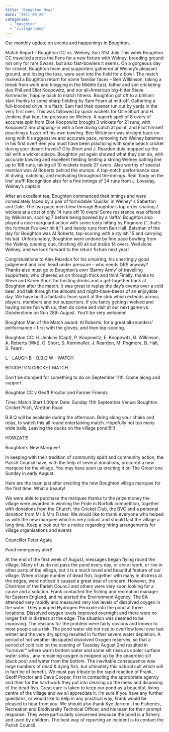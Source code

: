 ```yaml
---
title: "Boughton News"
date: "2011-08-26"
categories: 
  - "boughton"
  - "village-pump"
---
```


Our monthly update on events and happenings in Boughton.

Match Report – Boughton CC vs. Welney, Sun 31st July This week Boughton CC travelled across the Fens for a new fixture with Welney, breeding ground not only for rare Swans, but also fast-bowlers it seems. On a gorgeous day for cricket, Boughton team and supporters gathered at Welney’s pleasant ground, and losing the toss, were sent into the field for a bowl. The match marked a Boughton return for some familiar faces – Ben Wilkinson, taking a break from work and blogging in the Middle East, father and son cricketing duo Phil and Eliot Koopowitz, and our all-American big-hitter Steve Kornmuller, happily back to match fitness. Boughton got off to a brilliant start thanks to some sharp fielding by Sam Fearn at mid-off. Gathering a full-blooded drive in a flash, Sam had their opener run out by yards in the very first over. This was followed by quick wickets for Ollie Short and H. Jenkins that kept the pressure on Welney. A superb spell of 8 overs of accurate spin from Eliot Koopowitz brought 3 wickets for 21 runs, with Koopowitz Snr chipping-in with a fine diving catch at point, and Eliot himself pouching a fizzer off his own bowling. Ben Wilkinson was straight back on song with his aggressive and accurate pace, removing two Welney batsmen in his first over! Ben you must have been practicing with some beach cricket during your desert travels? Olly Short and J. Reardon duly mopped up the tail with a wicket apiece. Boughton yet again showed what they can do, with accurate bowling and excellent fielding limiting a strong Welney batting line up to 108 runs, taking all 10 wickets inside 27 overs. Also worthy of special mention was Al Roberts behind the stumps. A top-notch performance saw Al diving, catching, and motivating throughout the innings. Real ‘body on the line’ stuff! Recognition also for a fine innings of 34 runs from J. Loveday, Welney’s captain.

After an excellent tea, Boughton commenced their innings and were immediately faced by a pair of formidable ‘Quicks’ in Welney’ s Saberton and Dale. The two pace men blew through Boughton’s top order sharing 7 wickets at a cost of only 14 runs off 10 overs! Some resistance was offered by Wilkinson, scoring 7 before being bowled by a ‘Jaffa’. Boughton also played a nice rearguard action with some lusty hitting by Pogmore (“..that’s the furthest I’ve ever hit it!”) and handy runs from Ben Hall. Batsman of the day for Boughton was Al Roberts, top-scoring with a stylish 15 and carrying his bat. Unfortunately, Boughton were undone by fine pace bowling from the Welney opening duo, finishing 40 all out inside 14 overs. Well done Welney, and we look forward to the return fixture next year!

Congratulations to Alex Reardon for his umpiring; his unerringly good judgement and cool head under pressure – who needs DRS anyway? Thanks also must go to Boughton’s own ‘Barmy Army’ of travelling supporters, who cheered us on through thick and thin! Finally, thanks to Steve and Karen Short for hosting drinks and a get-together back at Boughton after the match. It was great to replay the day’s events over a cold beer, and talk through the almosts and might-have-beens of an enjoyable day. We have built a fantastic team spirit at the club which extends across players, members and our supporters. If you fancy getting involved and having some fun with us, then do come and visit at our next game vs. Gooderstone on Sun 28th August. You’ll be very welcome!

Boughton Man of the Match award: Al Roberts, for a great all-rounders’ performance – first with the gloves, and then top-scoring.

Boughton CC: H. Jenkins (Capt), P. Koopowitz, E. Koopowitz, B. Wilkinson, A. Roberts (Wkt), O. Short, S. Kornmuller, J. Reardon, M. Pogmore, B. Hall, S. Fearn.

L - LAUGH B - B.B.Q W - WATCH

BOUGHTON CRICKET MATCH

Don’t be stumped for something to do on September 11th. Come along and support.

Boughton CC v Geoff Proctor and Farmer Friends

Time: Match Start 1.00pm Date: Sunday 11th September Venue: Boughton Cricket Pitch, Wretton Road

B.B.Q will be available during the afternoon. Bring along your chairs and relax, to watch this all round entertaining match. Hopefully not too many wide balls, Leaving the ducks on the village pond!!!!!!

HOWZAT!!!

Boughton’s New Marquee!

In keeping with their tradition of community spirit and community action, the Parish Council have, with the help of several donations, procured a new marquee for the village. You may have seen us erecting it on The Green one Sunday in early August.

Here are the team just after erecting the new Boughton village marquee for the first time. What a beauty!

We were able to purchase the marquee thanks to the prize money the village were awarded in winning the Pride in Norfolk competition, together with donations from the Church, the Cricket Club, the BVC and a personal donation from Mr & Mrs Fisher. We would like to thank everyone who helped us with the new marquee which is very robust and should last the village a long time. Keep a look out for a notice regarding hiring arrangements for village organisations and events

Councillor Peter Agate

Pond emergency alert!

At the end of the first week of August, messages began flying round the village. Many of us do not pass the pond every day, or are at work, or live in other parts of the village, but it is a much loved and beautiful feature of our village. When a large number of dead fish, together with many in distress at the edges, were noticed it caused a great deal of concern. However, the Chairman of the Parish Council and others were very soon looking for a cause and a solution. Frank contacted the fishing and recreation manager for Eastern England, and he alerted the Environment Agency. The EA attended very rapidly and measured very low levels of dissolved oxygen in the water. They pumped Hydrogen Peroxide into the pond at three locations. Dissolved oxygen levels improved overnight and there were no longer fish in distress at the edge. The situation was deemed to be improving. The reasons for the problem were fairly obvious and known to most people as a risk. The pond water did not rise to overflow level over last winter and the very dry spring resulted in further severe water depletion. A period of hot weather dissipated dissolved Oxygen reserves, so that a period of cold rain on the evening of Tuesday August 2nd resulted in "turnover" where warm bottom water and some silt rises as cooler surface water sinks , any remaining oxygen is mopped up by the anaerobic silt (duck poo) and water from the bottom. The inevitable consequence was large numbers of dead & dying fish, but ultimately this natural cull which will in fact be of benefit. We must pay tribute to the rapid reaction of Frank, Geoff Proctor and Dave Cooper, first in contacting the appropriate agency and then for the hard work they put into clearing up the mess and disposing of the dead fish. Great care is taken to keep our pond as a beautiful, living centre of the village and we all appreciate it. I’m sure if you have any further questions, or would like to help in any practical way, Frank would be pleased to hear from you. We should also thank Kye Jerrom , the Fisheries, Recreation and Biodiversity Technical Officer, and his team for their prompt response. They were particularly concerned because the pond is a fishery and used by children. The best way of reporting an incident is to contact the Parish Council.
